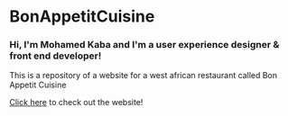 # BonAppetitCuisine

### Hi, I'm Mohamed Kaba and I'm a user experience designer & front end developer!

This is a repository of a website for a west african restaurant called Bon Appetit Cuisine 

[Click here](https://awesome-villani-47520f.netlify.app) to check out the website!


